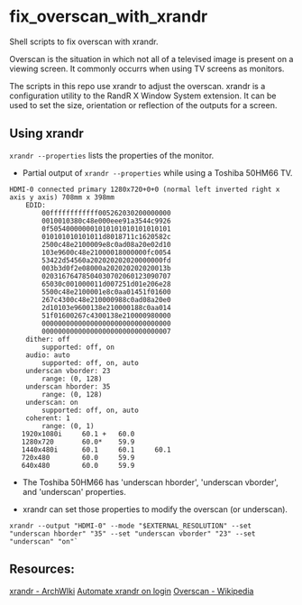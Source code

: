 # fix_overscan_with_xrandr

Shell scripts to fix overscan with xrandr.

Overscan is the situation in which not all of a televised image is present on a viewing screen. It commonly occurrs when using TV screens as monitors.

The scripts in this repo use xrandr to adjust the overscan. xrandr is a configuration utility to the RandR X Window System extension. It can be used to set the size, orientation or reflection of the outputs for a screen.

## Using xrandr

`xrandr --properties` lists the properties of the monitor.

- Partial output of `xrandr --properties` while using a Toshiba 50HM66 TV.
```
HDMI-0 connected primary 1280x720+0+0 (normal left inverted right x axis y axis) 708mm x 398mm
	EDID: 
		00ffffffffffff005262030200000000
		0010010380c48e000eee91a3544c9926
		0f505400000001010101010101010101
		010101010101011d8018711c1620582c
		2500c48e2100009e8c0ad08a20e02d10
		103e9600c48e21000018000000fc0054
		53422d54560a202020202020000000fd
		003b3d0f2e08000a202020202020013b
		02031676478504030702060123090707
		65030c001000011d007251d01e206e28
		5500c48e2100001e8c0aa01451f01600
		267c4300c48e210000988c0ad08a20e0
		2d10103e9600138e210000188c0aa014
		51f01600267c4300138e210000980000
		00000000000000000000000000000000
		00000000000000000000000000000007
	dither: off 
		supported: off, on
	audio: auto 
		supported: off, on, auto
	underscan vborder: 23 
		range: (0, 128)
	underscan hborder: 35 
		range: (0, 128)
	underscan: on 
		supported: off, on, auto
	coherent: 1 
		range: (0, 1)
   1920x1080i     60.1 +   60.0  
   1280x720       60.0*    59.9  
   1440x480i      60.1     60.1     60.1  
   720x480        60.0     59.9  
   640x480        60.0     59.9  
```

- The Toshiba 50HM66 has 'underscan hborder', 'underscan vborder', and 'underscan' properties.

- xrandr can set those properties to modify the overscan (or underscan).
```
xrandr --output "HDMI-0" --mode "$EXTERNAL_RESOLUTION" --set "underscan hborder" "35" --set "underscan vborder" "23" --set "underscan" "on"`
```

## Resources:

[xrandr - ArchWIki](https://wiki.archlinux.org/index.php/xrandr)
[Automate xrandr on login](http://www.thinkwiki.org/wiki/Xorg_RandR_1.2#Now_automate_it_on_login)
[Overscan - Wikipedia](https://en.wikipedia.org/wiki/Overscan)
